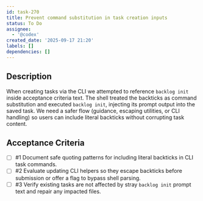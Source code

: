 ```yaml
---
id: task-270
title: Prevent command substitution in task creation inputs
status: To Do
assignee:
  - '@codex'
created_date: '2025-09-17 21:20'
labels: []
dependencies: []
---
```


## Description

<!-- SECTION:DESCRIPTION:BEGIN -->
When creating tasks via the CLI we attempted to reference `backlog init` inside acceptance criteria text. The shell treated the backticks as command substitution and executed `backlog init`, injecting its prompt output into the saved task. We need a safer flow (guidance, escaping utilities, or CLI handling) so users can include literal backticks without corrupting task content.
<!-- SECTION:DESCRIPTION:END -->

## Acceptance Criteria
<!-- AC:BEGIN -->
- [ ] #1 Document safe quoting patterns for including literal backticks in CLI task commands.
- [ ] #2 Evaluate updating CLI helpers so they escape backticks before submission or offer a flag to bypass shell parsing.
- [ ] #3 Verify existing tasks are not affected by stray `backlog init` prompt text and repair any impacted files.
<!-- AC:END -->
